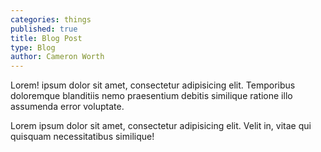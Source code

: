 ```yaml
---
categories: things
published: true
title: Blog Post
type: Blog
author: Cameron Worth
---
```


Lorem! ipsum dolor sit amet, consectetur adipisicing elit. Temporibus doloremque blanditiis nemo praesentium debitis similique ratione illo assumenda error voluptate.

Lorem ipsum dolor sit amet, consectetur adipisicing elit. Velit in, vitae qui quisquam necessitatibus similique!